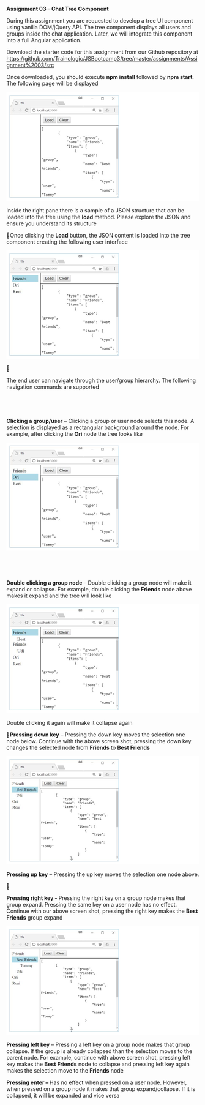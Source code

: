 <p><strong>Assignment 03 &ndash; Chat Tree Component</strong></p>
<p><span style="font-weight: 400;">During this assignment you are requested to develop a tree UI component using vanilla DOM/jQuery API. The tree component displays all users and groups inside the chat application. Later, we will integrate this component into a full Angular application.</span></p>
<p><span style="font-weight: 400;">Download the starter code for this assignment from our Github repository at </span><a href="https://github.com/Trainologic/JSBootcamp3/tree/master/assignments/Assignment%2003/src"><span style="font-weight: 400;">https://github.com/Trainologic/JSBootcamp3/tree/master/assignments/Assignment%2003/src</span></a></p>
<p><span style="font-weight: 400;">Once downloaded, you should execute </span><strong>npm install</strong><span style="font-weight: 400;"> followed by </span><strong>npm start</strong><span style="font-weight: 400;">. The following page will be displayed</span>
<p>
    <img src="1.jpg" />
</p>
</p>
<p><span style="font-weight: 400;">Inside the right pane there is a sample of a JSON structure that can be loaded into the tree using the </span><strong>load</strong><span style="font-weight: 400;"> method. Please explore the JSON and ensure you understand its structure</span></p>
<p><span style="font-weight: 400;"></span><span style="font-weight: 400;">Once clicking the </span><strong>Load</strong><span style="font-weight: 400;"> button, the JSON content is loaded into the tree component creating the following user interface</span></p>
<p>
    <img src="2.jpg" />
</p>
<p><span style="font-weight: 400;"></span></p>
<p><span style="font-weight: 400;">The end user can navigate through the user/group hierarchy. The following navigation commands are supported</span></p>
<h2>&nbsp;</h2>
<p><strong>Clicking a group/user</strong><span style="font-weight: 400;"> &ndash; Clicking a group or user node selects this node. A selection is displayed as a rectangular background around the node. For example, after clicking the </span><strong>Ori</strong><span style="font-weight: 400;"> node the tree looks like</span></p>
<p>
    <img src="3.jpg" />
</p>
<h2>&nbsp;</h2>
<p><strong>Double clicking a group node</strong><span style="font-weight: 400;"> &ndash; Double clicking a group node will make it expand or collapse. For example, double clicking the </span><strong>Friends</strong><span style="font-weight: 400;"> node above makes it expand and the tree will look like</span></p>
<p>
    <img src="4.jpg" />
</p>
<p><span style="font-weight: 400;">Double clicking it again will make it collapse again</span></p>
<p><span style="font-weight: 400;"></span><strong>Pressing down key</strong><span style="font-weight: 400;"> &ndash; Pressing the down key moves the selection one node below. Continue with the above screen shot, pressing the down key changes the selected node from </span><strong>Friends</strong><span style="font-weight: 400;"> to </span><strong>Best Friends</strong></p>
<p>
    <img src="5.jpg" />
</p>
<p><strong>Pressing up key</strong><span style="font-weight: 400;"> &ndash; Pressing the up key moves the selection one node above. </span></p>
<p><span style="font-weight: 400;"></span></p>
<p><strong>Pressing right key - </strong><span style="font-weight: 400;">Pressing the right key on a group node makes that group expand. Pressing the same key on a user node has no effect. Continue with our above screen shot, pressing the right key makes the </span><strong>Best Friends</strong><span style="font-weight: 400;"> group expand</span></p>
<p>
    <img src="6.jpg" />
</p>
<p><strong>Pressing left key</strong><span style="font-weight: 400;"> &ndash; Pressing a left key on a group node makes that group collapse. If the group is already collapsed than the selection moves to the parent node. For example, continue with above screen shot, pressing left key makes the </span><strong>Best Friends</strong><span style="font-weight: 400;"> node to collapse and pressing left key again makes the selection move to the </span><strong>Friends</strong><span style="font-weight: 400;"> node</span></p>
<p><strong>Pressing enter &ndash; </strong><span style="font-weight: 400;">Has no effect when pressed on a user node. However, when pressed on a group node it makes that group expand/collapse. If it is collapsed, it will be expanded and vice versa </span></p>
<h2><br /><br /></h2>